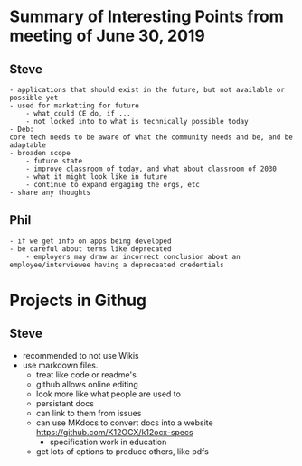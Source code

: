 # Summary of Interesting Points from meeting of June 30, 2019
## Steve
	- applications that should exist in the future, but not available or possible yet
	- used for marketting for future		
		- what could CE do, if ...
		- not locked into to what is technically possible today
	- Deb: 
    core tech needs to be aware of what the community needs and be, and be adaptable
	- broaden scope
		- future state	
		- improve classroom of today, and what about classroom of 2030
		- what it might look like in future
		- continue to expand engaging the orgs, etc
	- share any thoughts
## Phil
	- if we get info on apps being developed
	- be careful about terms like deprecated
		- employers may draw an incorrect conclusion about an employee/interviewee having a depreceated credentials
		
# Projects in Githug
## Steve
- recommended to not use Wikis
- use markdown files. 
	- treat like code or readme's
	- github allows online editing
	- look more like what people are used to
	- persistant docs
	- can link to them from issues
	- can use MKdocs to convert docs into a website
		https://github.com/K12OCX/k12ocx-specs
		- specification work in education 
	- get lots of options to produce others, like pdfs
